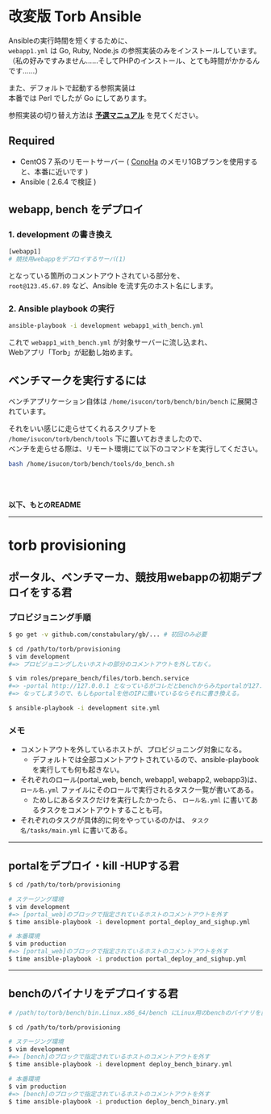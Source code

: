 # 改変版 Torb Ansible

Ansibleの実行時間を短くするために、  
`webapp1.yml` は Go, Ruby, Node.js の参照実装のみをインストールしています。  
（私の好みですみません……そしてPHPのインストール、とても時間がかかるんです……）

また、デフォルトで起動する参照実装は  
本番では Perl でしたが Go にしてあります。

参照実装の切り替え方法は **[予選マニュアル](https://gist.github.com/rkmathi/1d08e17671d3952e8d2e873e686b7ea6#%E5%8F%82%E7%85%A7%E5%AE%9F%E8%A3%85%E3%81%AE%E5%88%87%E3%82%8A%E6%9B%BF%E3%81%88%E6%96%B9%E6%B3%95)** を見てください。


## Required

* CentOS 7 系のリモートサーバー ( [ConoHa](https://www.conoha.jp/conoha/login) のメモリ1GBプランを使用すると、本番に近いです )
* Ansible ( 2.6.4 で検証 )


## webapp, bench をデプロイ

### 1. development の書き換え

```sh
[webapp1]
# 競技用webappをデプロイするサーバ(1)
```

となっている箇所のコメントアウトされている部分を、  
`root@123.45.67.89` など、Ansible を流す先のホスト名にします。

### 2. Ansible playbook の実行

```sh
ansible-playbook -i development webapp1_with_bench.yml
```

これで `webapp1_with_bench.yml` が対象サーバーに流し込まれ、  
Webアプリ「Torb」が起動し始めます。


## ベンチマークを実行するには

ベンチアプリケーション自体は `/home/isucon/torb/bench/bin/bench` に展開されています。

それをいい感じに走らせてくれるスクリプトを `/home/isucon/torb/bench/tools` 下に置いておきましたので、  
ベンチを走らせる際は、リモート環境にて以下のコマンドを実行してください。

```sh
bash /home/isucon/torb/bench/tools/do_bench.sh
```

<br><br>

**以下、もとのREADME**

- - -

# torb provisioning

## ポータル、ベンチマーカ、競技用webappの初期デプロイをする君

### プロビジョニング手順

```sh
$ go get -v github.com/constabulary/gb/... # 初回のみ必要

$ cd /path/to/torb/provisioning
$ vim development
#=> プロビジョニングしたいホストの部分のコメントアウトを外しておく。

$ vim roles/prepare_bench/files/torb.bench.service
#=> -portal http://127.0.0.1 となっているがコレだとbenchからみたportalが127.0.0.1に
#=> なってしまうので、もしもportalを他のIPに撒いているならそれに書き換える。

$ ansible-playbook -i development site.yml
```

### メモ

- コメントアウトを外しているホストが、プロビジョニング対象になる。
    - デフォルトでは全部コメントアウトされているので、ansible-playbookを実行しても何も起きない。
- それぞれのロール(portal_web, bench, webapp1, webapp2, webapp3)は、 `ロール名.yml` ファイルにそのロールで実行されるタスク一覧が書いてある。
    - ためしにあるタスクだけを実行したかったら、 `ロール名.yml` に書いてあるタスクをコメントアウトすることも可。
- それぞれのタスクが具体的に何をやっているのかは、 `タスク名/tasks/main.yml` に書いてある。

---

## portalをデプロイ・kill -HUPする君

```sh
$ cd /path/to/torb/provisioning

# ステージング環境
$ vim development
#=> [portal_web]のブロックで指定されているホストのコメントアウトを外す
$ time ansible-playbook -i development portal_deploy_and_sighup.yml

# 本番環境
$ vim production
#=> [portal_web]のブロックで指定されているホストのコメントアウトを外す
$ time ansible-playbook -i production portal_deploy_and_sighup.yml
```

---

## benchのバイナリをデプロイする君

```sh
# /path/to/torb/bench/bin.Linux.x86_64/bench にLinux用のbenchのバイナリを置いておく

$ cd /path/to/torb/provisioning

# ステージング環境
$ vim development
#=> [bench]のブロックで指定されているホストのコメントアウトを外す
$ time ansible-playbook -i development deploy_bench_binary.yml

# 本番環境
$ vim production
#=> [bench]のブロックで指定されているホストのコメントアウトを外す
$ time ansible-playbook -i production deploy_bench_binary.yml
```
